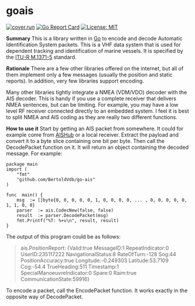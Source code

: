 # goais

[![cover.run](https://cover.run/go/github.com/bertoldvdb/goais.svg?style=flat&tag=golang-1.10)](https://cover.run/go?tag=golang-1.10&repo=github.com%2Fbertoldvdb%2Fgoais)
[![Go Report Card](https://goreportcard.com/badge/github.com/bertoldvdb/goais)](https://goreportcard.com/report/github.com/bertoldvdb/goais)
[![License: MIT](https://img.shields.io/badge/License-MIT-yellow.svg)](https://opensource.org/licenses/MIT)

**Summary**
This is a library written in [Go](https://golang.org/) to encode and decode Automatic Identification System packets. This is a VHF data system that is used for dependent tracking and identification of marine vessels. It is specified by the [ITU-R M.1371-5](https://www.itu.int/rec/R-REC-M.1371-5-201402-I/en) standard.

**Rationale**
There are a few other libraries offered on the internet, but all of them implement only a few messages (usually the position and static reports). In addition, very few libraries support encoding.

Many other libraries tightly integrate a NMEA (VDM/VDO) decoder with the AIS decoder. This is handy if you use a complete receiver that delivers NMEA sentences, but can be limiting. For example, you may have a low level RF receiver connected directly to an embedded system. I feel it is best to split NMEA and AIS coding as they are really two different functions.

**How to use it**
Start by getting an AIS packet from somewhere. It could for example come from [AISHub](http://www.aishub.net/) or a local receiver. Extract the payload and convert it to a byte slice containing one bit per byte. Then call the DecodePacket function on it. It will return an object containing the decoded message. For example:

    package main
    import (
        "fmt"
        "github.com/BertoldVdb/go-ais"
    )
    
    func  main() {
        msg  := []byte{0, 0, 0, 0, 0, 1, 0, 0, 0, 0, ... , 0, 0, 0, 0, 0, 1, 1, 0, 0}
        parser  := ais.CodecNew(false, false)
        result  := parser.DecodePacket(msg)
        fmt.Printf("%T: %+v\n", result, result)
    }
    
The output of this program could be as follows:
> ais.PositionReport: {Valid:true MessageID:1 RepeatIndicator:0 UserID:235117222 NavigationalStatus:8 RateOfTurn:-128 Sog:44 PositionAccuracy:true Longitude:-0.249303 Latitude:53.7109 Cog:-54.4 TrueHeading:511 Timestamp:1 SpecialManoeuvreIndicator:0 Spare:0 Raim:true CommunicationState:59916}

To encode a packet, call the EncodePacket function. It works exactly in the opposite way of DecodePacket.

